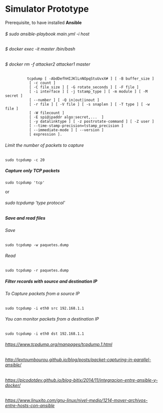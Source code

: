 # Simulator Prototype


Prerequisite, to have installed **Ansible**

###### $ sudo ansible-playbook main.yml -i host
###### $ docker exec -it master /bin/bash
###### $ docker rm -f attacker2 attacker1 master



              tcpdump [ -AbdDefhHIJKlLnNOpqStuUvxX# ] [ -B buffer_size ]
               [ -c count ]
               [ -C file_size ] [ -G rotate_seconds ] [ -F file ]
               [ -i interface ] [ -j tstamp_type ] [ -m module ] [ -M secret ]
               [ --number ] [ -Q in|out|inout ]
               [ -r file ] [ -V file ] [ -s snaplen ] [ -T type ] [ -w file ]
               [ -W filecount ]
               [ -E spi@ipaddr algo:secret,...  ]
               [ -y datalinktype ] [ -z postrotate-command ] [ -Z user ]
               [ --time-stamp-precision=tstamp_precision ]
               [ --immediate-mode ] [ --version ]
               [ expression ].



###### Limit  the number of packets to capture 
```
sudo tcpdump -c 20
```
              
##### Capture only TCP packets
    sudo tcpdump 'tcp'
  
  or   
  ###### sudo tcpdump 'type protocol'


##### Save and read files
###### Save
    sudo tcpdump -w paquetes.dump
###### Read
    sudo tcpdump -r paquetes.dump

##### Filter records with source and destination IP
###### To Capture packets from a source IP
    sudo tcpdump -i eth0 src 192.168.1.1
###### You can monitor packets from a destination IP
    sudo tcpdump -i eth0 dst 192.168.1.1



######  https://www.tcpdump.org/manpages/tcpdump.1.html
######  http://lextoumbourou.github.io/blog/posts/packet-capturing-in-parallel-ansible/
######  https://picodotdev.github.io/blog-bitix/2014/11/integracion-entre-ansible-y-docker/
######  https://www.linuxito.com/gnu-linux/nivel-medio/1214-mover-archivos-entre-hosts-con-ansible
